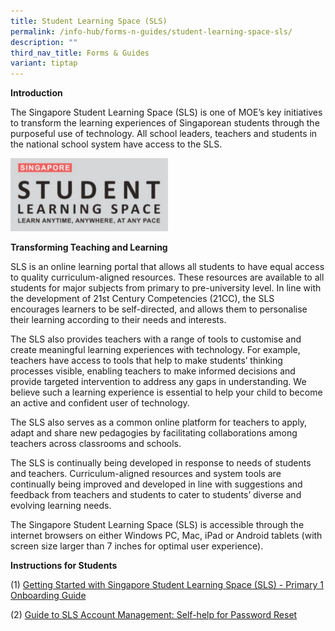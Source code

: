 ```yaml
---
title: Student Learning Space (SLS)
permalink: /info-hub/forms-n-guides/student-learning-space-sls/
description: ""
third_nav_title: Forms & Guides
variant: tiptap
---
```

<p><strong>Introduction</strong>
</p>
<p>The&nbsp;Singapore Student Learning Space&nbsp;(SLS) is one of MOE’s key
initiatives to transform the learning experiences of Singaporean students
through the purposeful use of technology. All school leaders, teachers
and students in the national school system have access to the SLS.</p>
<div class="isomer-image-wrapper">
<img style="width:50%" height="auto" width="100%" src="/images/SLS.png">
</div>
<p><strong>Transforming Teaching and Learning</strong>
</p>
<p>SLS is an online learning portal that allows all students to have equal
access to quality curriculum-aligned resources. These resources are available
to all students for major subjects from primary to pre-university level.
In line with the development of 21st Century Competencies (21CC), the SLS
encourages learners to be self-directed, and allows them to personalise
their learning according to their needs and interests.</p>
<p>The SLS also provides teachers with a range of tools to customise and
create meaningful learning experiences with technology. For example, teachers
have access to tools that help to make students’ thinking processes visible,
enabling teachers to make informed decisions and provide targeted intervention
to address any gaps in understanding. We believe such a learning experience
is essential to help your child to become an active and confident user
of technology.</p>
<p>The SLS also serves as a common online platform for teachers to apply,
adapt and share new pedagogies by facilitating collaborations among teachers
across classrooms and schools.</p>
<p>The SLS is continually being developed in response to needs of students
and teachers. Curriculum-aligned resources and system tools are continually
being improved and developed in line with suggestions and feedback from
teachers and students to cater to students’ diverse and evolving learning
needs.</p>
<p>The Singapore Student Learning Space (SLS) is accessible through the internet
browsers on either Windows PC, Mac, iPad or Android tablets (with screen
size larger than 7 inches for optimal user experience).</p>
<p><strong>Instructions for Students</strong>
</p>
<p>(1)&nbsp;<a href="/files/P1%20SLS%20Onboarding%20Guide.pdf" rel="noopener noreferrer nofollow" target="_blank">Getting Started with Singapore Student Learning Space (SLS) - Primary 1 Onboarding Guide</a>
</p>
<p>(2)&nbsp;<a href="/files/Self-help%20Password%20Reset%20Guide%20for%20Students.pdf" rel="noopener noreferrer nofollow" target="_blank">Guide to SLS Account Management: Self-help for Password Reset</a>
</p>